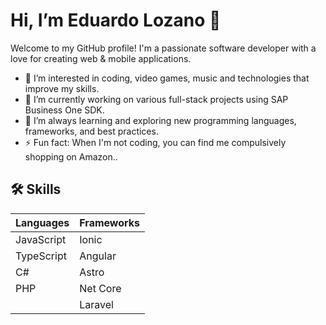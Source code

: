 # Hi, I’m Eduardo Lozano 👋
Welcome to my GitHub profile! I'm a passionate software developer with a love for creating web & mobile applications.

- 👀 I’m interested in coding, video games, music and technologies that improve my skills.
- 🔭 I’m currently working on various full-stack projects using SAP Business One SDK.
- 🌱 I’m always learning and exploring new programming languages, frameworks, and best practices.
- ⚡ Fun fact: When I'm not coding, you can find me compulsively shopping on Amazon..

## 🛠 Skills

| Languages | Frameworks |
| ------ | ------ |
| JavaScript | Ionic |
| TypeScript | Angular |
| C# | Astro |
| PHP | Net Core |
|  | Laravel |


<!---
LozanoEdd19/LozanoEdd19 is a ✨ special ✨ repository because its `README.md` (this file) appears on your GitHub profile.
You can click the Preview link to take a look at your changes.

- 🌱 I’m currently learning 
- 💞️ I’m looking to collaborate on ...
- 📫 How to reach me ...
- 😄 Pronouns: ...
- ⚡ Fun fact: ...


--->
